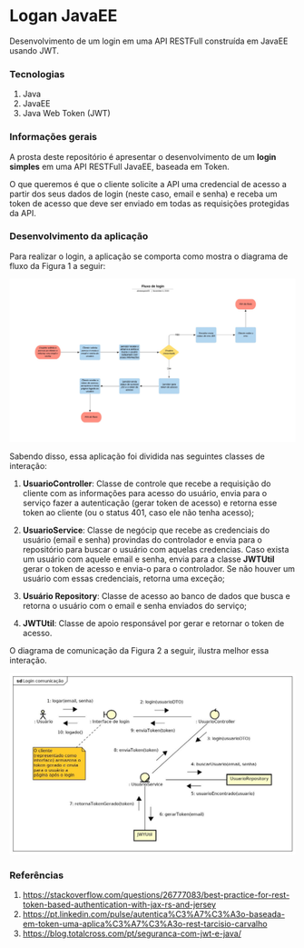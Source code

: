 # Logan JavaEE
Desenvolvimento de um login em uma API RESTFull construída em JavaEE usando JWT.

### Tecnologias
1. Java
2. JavaEE
3. Java Web Token (JWT)

### Informações gerais
A prosta deste repositório é apresentar o desenvolvimento de um **login simples** em uma API RESTFull JavaEE, baseada em Token.

O que queremos é que o cliente solicite a API uma credencial de acesso a partir dos seus dados de login (neste caso, email e senha) e receba um token de acesso que deve ser enviado em todas as requisições protegidas da API.

### Desenvolvimento da aplicação
Para realizar o login, a aplicação se comporta como mostra o diagrama de fluxo da Figura 1 a seguir:

![Fluxo de login](images/fluxo_login.jpg)

Sabendo disso, essa aplicação foi dividida nas seguintes classes de interação: 

1. **UsuarioController**: Classe de controle que recebe a requisição do cliente com as informações para acesso do usuário, envia para o serviço fazer a autenticação (gerar token de acesso) e retorna esse token ao cliente (ou o status 401, caso ele não tenha acesso); 

2. **UsuarioService**: Classe de negócip que recebe as credenciais do usuário (email e senha) provindas do controlador e envia para o repositório para buscar o usuário com aquelas credencias. Caso exista um usuário com aquele email e senha, envia para a classe **JWTUtil** gerar o token de acesso e envia-o para o controlador. Se não houver um usuário com essas credenciais, retorna uma exceção;

3. **Usuário Repository**: Classe de acesso ao banco de dados que busca e retorna o usuário com o email e senha enviados do serviço;

4. **JWTUtil**: Classe de apoio responsável por gerar e retornar o token de acesso.

O diagrama de comunicação da Figura 2 a seguir, ilustra melhor essa interação.

![Comunicação para login](images/comunicacao_login.jpg)

### Referências
1. https://stackoverflow.com/questions/26777083/best-practice-for-rest-token-based-authentication-with-jax-rs-and-jersey
2. https://pt.linkedin.com/pulse/autentica%C3%A7%C3%A3o-baseada-em-token-uma-aplica%C3%A7%C3%A3o-rest-tarcisio-carvalho
3. https://blog.totalcross.com/pt/seguranca-com-jwt-e-java/


